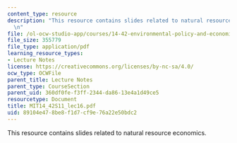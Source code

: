 ```yaml
---
content_type: resource
description: "This resource contains slides related to natural resource economics.\r\
  \n"
file: /ol-ocw-studio-app/courses/14-42-environmental-policy-and-economics-spring-2011/89104e478be8f1d7cf9e76a22e50bdc2_MIT14_42S11_lec16.pdf
file_size: 355779
file_type: application/pdf
learning_resource_types:
- Lecture Notes
license: https://creativecommons.org/licenses/by-nc-sa/4.0/
ocw_type: OCWFile
parent_title: Lecture Notes
parent_type: CourseSection
parent_uid: 360df0fe-f3ff-2344-da86-13e4a1d49ce5
resourcetype: Document
title: MIT14_42S11_lec16.pdf
uid: 89104e47-8be8-f1d7-cf9e-76a22e50bdc2
---
```

This resource contains slides related to natural resource economics.
